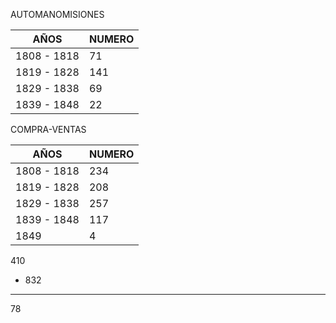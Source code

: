 AUTOMANOMISIONES

| AÑOS | NUMERO |
|------|--------|
| 1808 - 1818 | 71     |
| 1819 - 1828 | 141    |
| 1829 - 1838 | 69     |
| 1839 - 1848 | 22     |

COMPRA-VENTAS

| AÑOS | NUMERO |
|------|--------|
| 1808 - 1818 | 234    |
| 1819 - 1828 | 208    |
| 1829 - 1838 | 257    |
| 1839 - 1848 | 117    |
| 1849       | 4      |

410
- 832
-----
   78